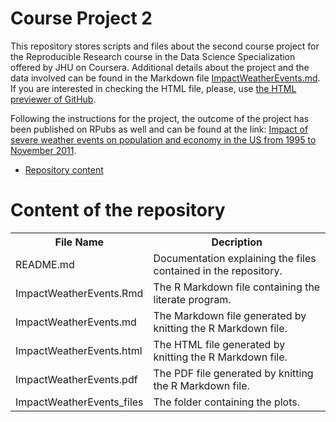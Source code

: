 # Course Project 2

This repository stores scripts and files about the second course project for the Reproducible Research course in the Data Science Specialization offered by JHU on Coursera. Additional details about the project and the data involved can be found in the Markdown file [ImpactWeatherEvents.md](ImpactWeatherEvents.md). If you are interested in checking the HTML file, please, use [the HTML previewer of GitHub](https://htmlpreview.github.io/).

Following the instructions for the project, the outcome of the project has been published on RPubs as well and can be found at the link: [Impact of severe weather events on population and economy in the US from 1995 to November 2011](https://rpubs.com/paolosaracco/1156499).

* [Repository content](#content)

<h1 id=content>Content of the repository</h1>

<table>
  <tr>
    <th>File Name</th>
    <th>Decription</th>
  </tr>
  <tr>
    <td>README.md</td>
    <td>Documentation explaining the files contained in the repository.</td>
  </tr>
  <tr>
    <td>ImpactWeatherEvents.Rmd</td>
    <td>The R Markdown file containing the literate program.</td>
  </tr>
  <tr>
    <td>ImpactWeatherEvents.md</td>
    <td>The Markdown file generated by knitting the R Markdown file.</td>
  </tr>
  <tr>
    <td>ImpactWeatherEvents.html</td>
    <td>The HTML file generated by knitting the R Markdown file.</td>
  </tr>
  <tr>
    <td>ImpactWeatherEvents.pdf</td>
    <td>The PDF file generated by knitting the R Markdown file.</td>
  </tr>
  <tr>
    <td>ImpactWeatherEvents_files</td>
    <td>The folder containing the plots.</td>
  </tr>
</table>
